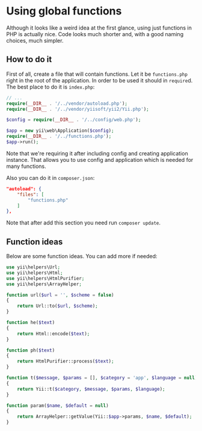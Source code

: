 Using global functions
======================

Although it looks like a weird idea at the first glance, using just functions in PHP is actually nice. Code looks much shorter
and, with a good naming choices, much simpler.

How to do it
------------

First of all, create a file that will contain functions. Let it be `functions.php` right in the root of the application.
In order to be used it should in `require`d. The best place to do it is `index.php`:

```php
// ...
require(__DIR__ . '/../vendor/autoload.php');
require(__DIR__ . '/../vendor/yiisoft/yii2/Yii.php');

$config = require(__DIR__ . '/../config/web.php');

$app = new yii\web\Application($config);
require(__DIR__ . '/../functions.php');
$app->run();
```

Note that we're requiring it after including config and creating application instance. That allows you to use config
and application which is needed for many functions.

Also you can do it in `composer.json`:

```json
"autoload": {
    "files": [
        "functions.php"
    ]
},
```

Note that after add this section you need run `composer update`.


Function ideas
--------------

Below are some function ideas. You can add more if needed:

```php
use yii\helpers\Url;
use yii\helpers\Html;
use yii\helpers\HtmlPurifier;
use yii\helpers\ArrayHelper;

function url($url = '', $scheme = false)
{
    return Url::to($url, $scheme);
}

function he($text)
{
    return Html::encode($text);
}

function ph($text)
{
    return HtmlPurifier::process($text);
}

function t($message, $params = [], $category = 'app', $language = null)
{
    return Yii::t($category, $message, $params, $language);
}

function param($name, $default = null)
{
    return ArrayHelper::getValue(Yii::$app->params, $name, $default);
}
```
